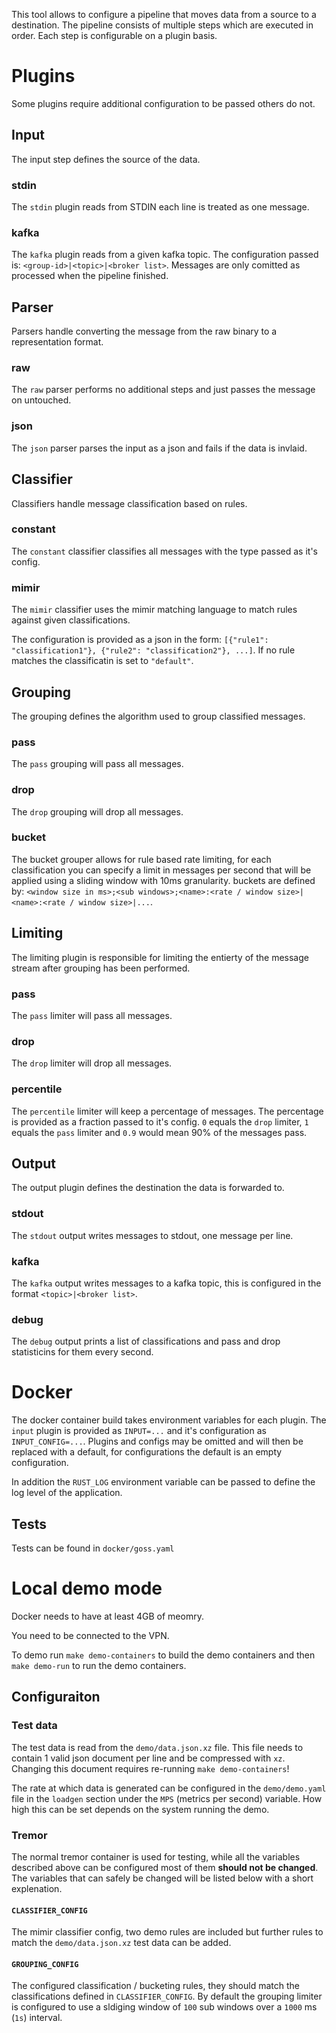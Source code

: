 This tool allows to configure a pipeline that moves data from a source to a destination. The pipeline consists of multiple steps which are executed in order. Each step is configurable on a plugin basis.

# Plugins
Some plugins require additional configuration to be passed others do not.

## Input
The input step defines the source of the data.

### stdin
The `stdin` plugin reads from STDIN each line is treated as one message.

### kafka
The `kafka` plugin reads from a given kafka topic. The configuration passed is: `<group-id>|<topic>|<broker list>`. Messages are only comitted as processed when the pipeline finished.

## Parser
Parsers handle converting the message from the raw binary to a representation format.

### raw
The `raw` parser performs no additional steps and just passes the message on untouched.

### json
The `json` parser parses the input as a json and fails if the data is invlaid.

## Classifier
Classifiers handle message classification based on rules.

### constant
The `constant` classifier classifies all messages with the type passed as it's config.

### mimir
The `mimir` classifier uses the mimir matching language to match rules against given classifications.

The configuration is provided as a json in the form: `[{"rule1": "classification1"}, {"rule2": "classification2"}, ...]`. If no rule matches the classificatin is set to `"default"`.

## Grouping
The grouping defines the algorithm used to group classified messages.

### pass
The `pass` grouping will pass all messages.

### drop
The `drop` grouping will drop all messages.

### bucket
The bucket grouper allows for rule based rate limiting, for each classification you can specify a limit in messages per second that will be applied using a sliding window with 10ms granularity. buckets are defined by: `<window size in ms>;<sub windows>;<name>:<rate / window size>|<name>:<rate / window size>|...`.

## Limiting
The limiting plugin is responsible for limiting the entierty of the message stream after grouping has been performed.

### pass
The `pass` limiter will pass all messages.

### drop
The `drop` limiter will drop all messages.

### percentile
The `percentile` limiter will keep a percentage of messages. The percentage is provided as a fraction passed to it's config. `0` equals the `drop` limiter, `1` equals the `pass` limiter and `0.9` would mean 90% of the messages pass.

## Output
The output plugin defines the destination the data is forwarded to.

### stdout
The `stdout` output writes messages to stdout, one message per line.

### kafka
The `kafka` output writes messages to a kafka topic, this is configured in the format `<topic>|<broker list>`.

### debug
The `debug` output prints a list of classifications and pass and drop statisticins for them every second.

# Docker

The docker container build takes environment variables for each plugin. The `input` plugin is provided as `INPUT=...` and it's configuration as `INPUT_CONFIG=...`. Plugins and configs may be omitted and will then be replaced with a default, for configurations the default is an empty configuration.

In addition the `RUST_LOG` environment variable can be passed to define the log level of the application.

## Tests

Tests can be found in `docker/goss.yaml`

# Local demo mode

Docker needs to have at least 4GB of meomry.

You need to be connected to the VPN.

To demo run `make demo-containers`  to build the demo containers and then `make demo-run` to run the demo containers.


## Configuraiton

### Test data

The test data is read from the `demo/data.json.xz` file. This file needs to contain 1 valid json document per line and be compressed with `xz`. Changing this document requires re-running `make demo-containers`!

The rate at which data is generated can be configured in the `demo/demo.yaml` file in the `loadgen` section under the `MPS` (metrics per second) variable. How high this can be set depends on the system running the demo.

### Tremor

The normal tremor container is used for testing, while all the variables described above can be configured most of them **should not be changed**. The variables that can safely be changed will be listed below with a short explenation.

#### `CLASSIFIER_CONFIG`

The mimir classifier config, two demo rules are included but further rules to match the `demo/data.json.xz` test data can be added.

#### `GROUPING_CONFIG`

The configured classification / bucketing rules, they should match the classifications defined in `CLASSIFIER_CONFIG`. By default the grouping limiter is configured to use a sldiging window of `100` sub windows over a `1000` ms (`1s`) interval.
